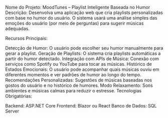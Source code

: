 Nome do Projeto: MoodTunes – Playlist Inteligente Baseada no Humor
Descrição:
Desenvolva uma aplicação web que cria playlists personalizadas com base no humor do usuário. O sistema usará uma análise simples das emoções do usuário (por meio de perguntas) para sugerir músicas adequadas.

Recursos Principais:

Detecção de Humor: O usuário pode escolher seu humor manualmente para gerar a playlist.
Geração de Playlists: O sistema cria playlists automáticas a partir do humor detectado.
Integração com APIs de Música: Conexão com serviços como Spotify ou YouTube para tocar as músicas.
Histórico de Estados Emocionais: O usuário pode acompanhar quais músicas ouviu em diferentes momentos e ver padrões de humor ao longo do tempo.
Recomendações Personalizadas: Sugestões de músicas baseadas nos gostos do usuário e no histórico de humores.
Modo Relaxamento: Sons ambientes e músicas calmas para reduzir o estresse.
Tecnologias Obrigatórias:

Backend: ASP.NET Core
Frontend: Blazor ou React
Banco de Dados: SQL Server